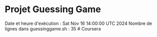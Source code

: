# Projet Guessing Game
Date et heure d'exécution : Sat Nov 16 14:00:00 UTC 2024
Nombre de lignes dans guessinggame.sh : 35
#   C o u r s e r a  
 